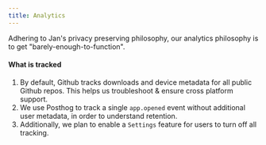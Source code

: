 ```yaml
---
title: Analytics
---
```


Adhering to Jan's privacy preserving philosophy, our analytics philosophy is to get "barely-enough-to-function".

#### What is tracked

1. By default, Github tracks downloads and device metadata for all public Github repos. This helps us troubleshoot & ensure cross platform support.
1. We use Posthog to track a single `app.opened` event without additional user metadata, in order to understand retention.
1. Additionally, we plan to enable a `Settings` feature for users to turn off all tracking.